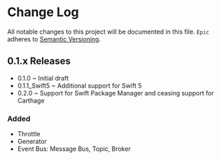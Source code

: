 # Change Log
All notable changes to this project will be documented in this file.
`Epic` adheres to [Semantic Versioning](https://semver.org/).

## 0.1.x Releases
- 0.1.0 ~ Initial draft
- 0.1.1_Swift5 ~ Additional support for Swift 5
- 0.2.0 ~ Support for Swift Package Manager and ceasing support for Carthage

### Added
- Throttle
- Generator
- Event Bus: Message Bus, Topic, Broker

